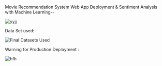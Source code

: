 Movie Recommendation System Web App Deployment &amp; Sentiment  Analysis with Machine Learning--

![yyjj](https://user-images.githubusercontent.com/56412471/137596026-dd3733af-94f7-4ff9-a3eb-ca238a4e7947.JPG)


Data Set used:


![Final Datasets Used](https://user-images.githubusercontent.com/56412471/137596042-f5618493-2cce-4da0-bcd9-23cf4c51812d.JPG)


Warning for Production Deployment :

![hfh](https://user-images.githubusercontent.com/56412471/137596054-484d1b2e-d0c5-4eb4-8e00-c079562aa0ed.JPG)
